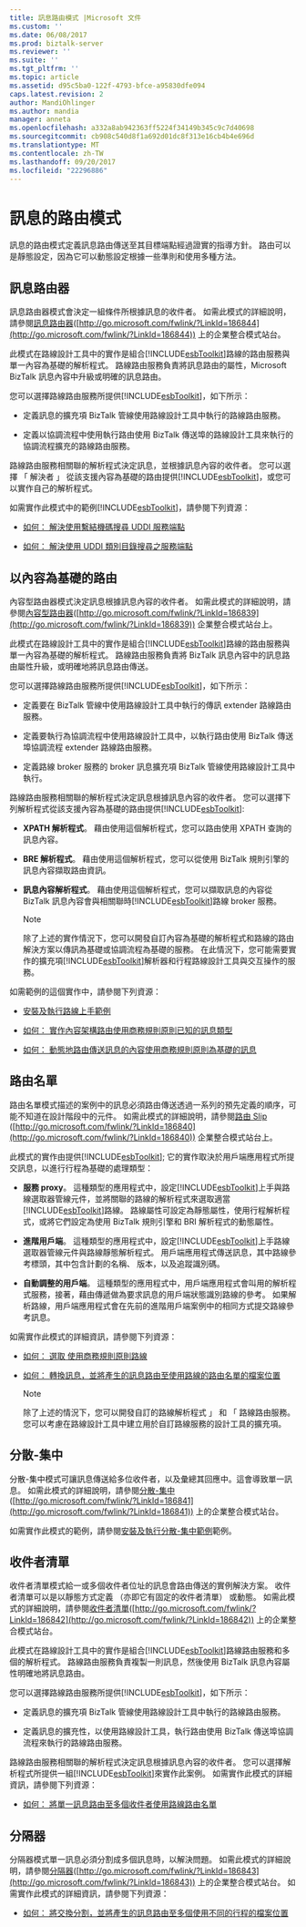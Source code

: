```yaml
---
title: 訊息路由模式 |Microsoft 文件
ms.custom: ''
ms.date: 06/08/2017
ms.prod: biztalk-server
ms.reviewer: ''
ms.suite: ''
ms.tgt_pltfrm: ''
ms.topic: article
ms.assetid: d95c5ba0-122f-4793-bfce-a95830dfe094
caps.latest.revision: 2
author: MandiOhlinger
ms.author: mandia
manager: anneta
ms.openlocfilehash: a332a8ab942363ff5224f34149b345c9c7d40698
ms.sourcegitcommit: cb908c540d8f1a692d01dc8f313e16cb4b4e696d
ms.translationtype: MT
ms.contentlocale: zh-TW
ms.lasthandoff: 09/20/2017
ms.locfileid: "22296886"
---
```

# <a name="message-routing-patterns"></a>訊息的路由模式
訊息的路由模式定義訊息路由傳送至其目標端點經過證實的指導方針。 路由可以是靜態設定，因為它可以動態設定根據一些準則和使用多種方法。  
  
## <a name="message-router"></a>訊息路由器  
 訊息路由器模式會決定一組條件所根據訊息的收件者。 如需此模式的詳細說明，請參閱[訊息路由器](http://go.microsoft.com/fwlink/?LinkId=186844)([http://go.microsoft.com/fwlink/?LinkId=186844](http://go.microsoft.com/fwlink/?LinkId=186844)) 上的企業整合模式站台。  
  
 此模式在路線設計工具中的實作是組合[!INCLUDE[esbToolkit](../includes/esbtoolkit-md.md)]路線的路由服務與單一內容為基礎的解析程式。 路線路由服務負責將訊息路由的屬性，Microsoft BizTalk 訊息內容中升級或明確的訊息路由。  
  
 您可以選擇路線路由服務所提供[!INCLUDE[esbToolkit](../includes/esbtoolkit-md.md)]，如下所示：  
  
-   定義訊息的擴充項 BizTalk 管線使用路線設計工具中執行的路線路由服務。  
  
-   定義以協調流程中使用執行路由使用 BizTalk 傳送埠的路線設計工具來執行的協調流程擴充的路線路由服務。  
  
 路線路由服務相關聯的解析程式決定訊息，並根據訊息內容的收件者。 您可以選擇 「 解決者 」 從該支援內容為基礎的路由提供[!INCLUDE[esbToolkit](../includes/esbtoolkit-md.md)]，或您可以實作自己的解析程式。  
  
 如需實作此模式中的範例[!INCLUDE[esbToolkit](../includes/esbtoolkit-md.md)]，請參閱下列資源：  
  
-   [如何： 解決使用繫結機碼搜尋 UDDI 服務端點](../esb-toolkit/how-to-resolve-a-service-endpoint-using-a-uddi-binding-key-search.md)  
  
-   [如何： 解決使用 UDDI 類別目錄搜尋之服務端點](../esb-toolkit/how-to-resolve-a-service-endpoint-using-a-uddi-category-search.md)  
  
## <a name="content-based-router"></a>以內容為基礎的路由  
 內容型路由器模式決定訊息根據訊息內容的收件者。 如需此模式的詳細說明，請參閱[內容型路由器](http://go.microsoft.com/fwlink/?LinkId=186839)([http://go.microsoft.com/fwlink/?LinkId=186839](http://go.microsoft.com/fwlink/?LinkId=186839)) 企業整合模式站台上。  
  
 此模式在路線設計工具中的實作是組合[!INCLUDE[esbToolkit](../includes/esbtoolkit-md.md)]路線的路由服務與單一內容為基礎的解析程式。 路線路由服務負責將 BizTalk 訊息內容中的訊息路由屬性升級，或明確地將訊息路由傳送。  
  
 您可以選擇路線路由服務所提供[!INCLUDE[esbToolkit](../includes/esbtoolkit-md.md)]，如下所示：  
  
-   定義要在 BizTalk 管線中使用路線設計工具中執行的傳訊 extender 路線路由服務。  
  
-   定義要執行為協調流程中使用路線設計工具中，以執行路由使用 BizTalk 傳送埠協調流程 extender 路線路由服務。  
  
-   定義路線 broker 服務的 broker 訊息擴充項 BizTalk 管線使用路線設計工具中執行。  
  
 路線路由服務相關聯的解析程式決定訊息根據訊息內容的收件者。 您可以選擇下列解析程式從該支援內容為基礎的路由提供[!INCLUDE[esbToolkit](../includes/esbtoolkit-md.md)]:  
  
-   **XPATH 解析程式**。 藉由使用這個解析程式，您可以路由使用 XPATH 查詢的訊息內容。  
  
-   **BRE 解析程式**。 藉由使用這個解析程式，您可以從使用 BizTalk 規則引擎的訊息內容擷取路由資訊。  
  
-   **訊息內容解析程式**。 藉由使用這個解析程式，您可以擷取訊息的內容從 BizTalk 訊息內容會與相關聯時[!INCLUDE[esbToolkit](../includes/esbtoolkit-md.md)]路線 broker 服務。  
  
    > [!NOTE]
    >  除了上述的實作情況下，您可以開發自訂內容為基礎的解析程式和路線的路由解決方案以傳訊為基礎或協調流程為基礎的服務。 在此情況下，您可能需要實作的擴充項[!INCLUDE[esbToolkit](../includes/esbtoolkit-md.md)]解析器和行程路線設計工具與交互操作的服務。  
  
 如需範例的這個實作中，請參閱下列資源：  
  
-   [安裝及執行路線上手範例](../esb-toolkit/installing-and-running-the-itinerary-on-ramp-sample.md)  
  
-   [如何： 實作內容架構路由使用商務規則原則已知的訊息類型](../esb-toolkit/apply-content-based-routing-using-business-rules-policy-for-known-message-type.md)  
  
-   [如何： 動態地路由傳送訊息的內容使用商務規則原則為基礎的訊息](../esb-toolkit/dynamically-route-messages-based-on-message-context-using-business-rules-policy.md)  
  
## <a name="routing-slip"></a>路由名單  
 路由名單模式描述的案例中的訊息必須路由傳送透過一系列的預先定義的順序，可能不知道在設計階段中的元件。 如需此模式的詳細說明，請參閱[路由 Slip](http://go.microsoft.com/fwlink/?LinkId=186840) ([http://go.microsoft.com/fwlink/?LinkId=186840](http://go.microsoft.com/fwlink/?LinkId=186840)) 企業整合模式站台上。  
  
 此模式的實作由提供[!INCLUDE[esbToolkit](../includes/esbtoolkit-md.md)]; 它的實作取決於用戶端應用程式所提交訊息，以進行行程為基礎的處理類型：  
  
-   **服務 proxy**。 這種類型的應用程式中，設定[!INCLUDE[esbToolkit](../includes/esbtoolkit-md.md)]上手與路線選取器管線元件，並將關聯的路線的解析程式來選取適當[!INCLUDE[esbToolkit](../includes/esbtoolkit-md.md)]路線。 路線屬性可設定為靜態屬性，使用行程解析程式，或將它們設定為使用 BizTalk 規則引擎和 BRI 解析程式的動態屬性。  
  
-   **進階用戶端**。 這種類型的應用程式中，設定[!INCLUDE[esbToolkit](../includes/esbtoolkit-md.md)]上手路線選取器管線元件與路線靜態解析程式。 用戶端應用程式傳送訊息，其中路線參考標頭，其中包含計劃的名稱、 版本，以及追蹤識別碼。  
  
-   **自動調整的用戶端**。 這種類型的應用程式中，用戶端應用程式會叫用的解析程式服務，接著，藉由傳遞做為要求訊息的用戶端狀態識別路線的參考。 如果解析路線，用戶端應用程式會在先前的進階用戶端案例中的相同方式提交路線參考訊息。  
  
 如需實作此模式的詳細資訊，請參閱下列資源：  
  
-   [如何： 選取 使用商務規則原則路線](../esb-toolkit/how-to-select-an-itinerary-using-a-business-rules-policy.md)  
  
-   [如何： 轉換訊息，並將產生的訊息路由至使用路線的路由名單的檔案位置](../esb-toolkit/transform-message-and-route-the-message-to-a-location-using-itinerary-routing.md)  
  
    > [!NOTE]
    >  除了上述的情況下，您可以開發自訂的路線解析程式 」 和 「 路線路由服務。 您可以考慮在路線設計工具中建立用於自訂路線服務的設計工具的擴充項。  
  
## <a name="scatter-gather"></a>分散-集中  
 分散-集中模式可讓訊息傳送給多位收件者，以及彙總其回應中。這會導致單一訊息。 如需此模式的詳細說明，請參閱[分散-集中](http://go.microsoft.com/fwlink/?LinkId=186841)([http://go.microsoft.com/fwlink/?LinkId=186841](http://go.microsoft.com/fwlink/?LinkId=186841)) 上的企業整合模式站台。  
  
 如需實作此模式的範例，請參閱[安裝及執行分散-集中範例](../esb-toolkit/installing-and-running-the-scatter-gather-sample.md)範例。  
  
## <a name="recipient-list"></a>收件者清單  
 收件者清單模式給一或多個收件者位址的訊息會路由傳送的實例解決方案。 收件者清單可以是以靜態方式定義 （亦即它有固定的收件者清單） 或動態。 如需此模式的詳細說明，請參閱[收件者清單](http://go.microsoft.com/fwlink/?LinkId=186842)([http://go.microsoft.com/fwlink/?LinkId=186842](http://go.microsoft.com/fwlink/?LinkId=186842)) 上的企業整合模式站台。  
  
 此模式在路線設計工具中的實作是組合[!INCLUDE[esbToolkit](../includes/esbtoolkit-md.md)]路線路由服務和多個的解析程式。 路線路由服務負責複製一則訊息，然後使用 BizTalk 訊息內容屬性明確地將訊息路由。  
  
 您可以選擇路線路由服務所提供[!INCLUDE[esbToolkit](../includes/esbtoolkit-md.md)]，如下所示：  
  
-   定義訊息的擴充項 BizTalk 管線使用路線設計工具中執行的路線路由服務。  
  
-   定義訊息的擴充性，以使用路線設計工具，執行路由使用 BizTalk 傳送埠協調流程來執行的路線路由服務。  
  
 路線路由服務相關聯的解析程式決定訊息根據訊息內容的收件者。 您可以選擇解析程式所提供一組[!INCLUDE[esbToolkit](../includes/esbtoolkit-md.md)]來實作此案例。 如需實作此模式的詳細資訊，請參閱下列資源：  
  
-   [如何： 將單一訊息路由至多個收件者使用路線路由名單](../esb-toolkit/route-a-single-message-to-multiple-recipients-using-an-itinerary-routing-slip.md)  
  
## <a name="splitter"></a>分隔器  
 分隔器模式單一訊息必須分割成多個訊息時，以解決問題。 如需此模式的詳細說明，請參閱[分隔器](http://go.microsoft.com/fwlink/?LinkId=186843)([http://go.microsoft.com/fwlink/?LinkId=186843](http://go.microsoft.com/fwlink/?LinkId=186843)) 上的企業整合模式站台。 如需實作此模式的詳細資訊，請參閱下列資源：  
  
-   [如何： 將交換分割，並將產生的訊息路由至多個使用不同的行程的檔案位置](../esb-toolkit/split-an-interchange-and-route-messages-to-multiple-locations-using-itineraries.md)